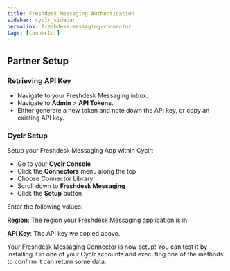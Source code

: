 ```yaml
---
title: Freshdesk Messaging Authentication
sidebar: cyclr_sidebar
permalink: freshdesk-messaging-connector
tags: [connector]
---
```


## Partner Setup

### Retrieving API Key
* Navigate to your Freshdesk Messaging inbox.
* Navigate to **Admin** > **API Tokens**.
* Either generate a new token and note down the API key, or copy an existing API key.

### Cyclr Setup

Setup your Freshdesk Messaging App within Cyclr:

*   Go to your **Cyclr Console**
*   Click the **Connectors** menu along the top
*   Choose Connector Library
*   Scroll down to **Freshdesk Messaging**
*   Click the **Setup** button

Enter the following values:

**Region**: The region your Freshdesk Messaging application is in.

**API Key**: The API key we copied above.


Your Freshdesk Messaging Connector is now setup! You can test it by installing it in one of your Cyclr accounts and executing one of the methods to confirm it can return some data.
